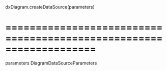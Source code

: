 <!--id-->dxDiagram.createDataSource(parameters)<!--/id-->
===================================================================
===================================================================

<!--shortDescription-->

<!--/shortDescription-->

<!--paramName1-->parameters<!--/paramName1-->
<!--paramType1-->DiagramDataSourceParameters<!--/paramType1-->
<!--paramDescription1-->

<!--/paramDescription1-->

<!--fullDescription-->

<!--/fullDescription-->